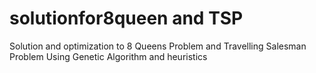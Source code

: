 # solutionfor8queen and TSP
Solution and optimization to 8 Queens Problem and Travelling Salesman Problem Using Genetic Algorithm and heuristics

